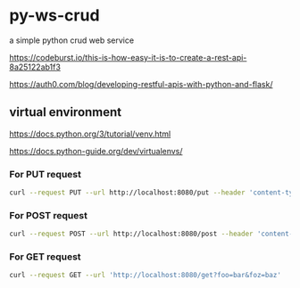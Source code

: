 # py-ws-crud

a simple python crud web service

<https://codeburst.io/this-is-how-easy-it-is-to-create-a-rest-api-8a25122ab1f3>

<https://auth0.com/blog/developing-restful-apis-with-python-and-flask/>

## virtual environment

<https://docs.python.org/3/tutorial/venv.html>

<https://docs.python-guide.org/dev/virtualenvs/>

### For PUT request

```bash
curl --request PUT --url http://localhost:8080/put --header 'content-type: application/x-www-form-urlencoded' --data 'bar=baz&foo=foo1'
```

### For POST request

```bash
curl --request POST --url http://localhost:8080/post --header 'content-type: application/x-www-form-urlencoded' --data 'bar=baz&foo=foo1'
```

### For GET request

```bash
curl --request GET --url 'http://localhost:8080/get?foo=bar&foz=baz'
```
